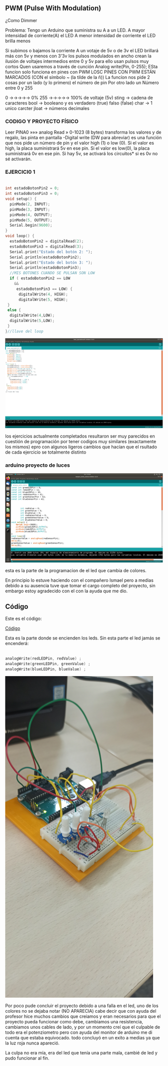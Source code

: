 ## PWM (Pulse With Modulation)

¿Como Dimmer

Problema:
Tengo un Arduino que suministra su A a un LED.
A mayor intensidad de corriente(A) el LED
A menor intensidad de corriente el LED brilla menos



Si subimos o bajamos la corriente 
A  un votaje de 5v o de 3v
el LED brillará más con 5v y menos con 3'3v
los pulsos modulados en ancho crean la ilusión de voltajes intermedios entre 0 y 5v
para ello usan pulsos muy cortos
Quen usaremos a través de cunción
Analog write(Pin, 0-255);
ESta funcíon solo funciona en pines con PWM
LOSC PINES CON PWM ESTÁN MARCADOS (CON el símbolo ~ (la tilde de la ñ))
La funcíon nos pide 2 cosas
por un lado (y lo primero) el número de pin 
Por otro lado un Número entre 0 y 255

0 →→→→→ 0%
255 →→→→→ 100% de voltaje (5v)
sting → cadena de caracteres
bool → booleano y es verdadero (true) falso (false)
char → 1 unico carcter
jloat → números decimales

### CODIGO Y PROYECTO FÍSICO

Leer PINA0
            »»» analog Read » 0-1023 (8 bytes)
transforma los valores
                       y 
                         de regalo, las pinta en pantalla
-Digital write (DW para abreviar) es una función que nos pide un número de pin y el valor high (1) o low (0).
Si el valor es high, la placa suministrará 5v en ese pin.
Si el valor es low(0), la placa suministrará 0v en ese pin.
Si hay 5v, se activará los circuitos* si es 0v no sé activarán.

### EJERCICI0 1
```c++

int estadoBotonPin2 = 0;
int estadoBotonPin3 = 0;
void setup() {
  pinMode(2, INPUT);
  pinMode(3, INPUT);
  pinMode(4, OUTPUT);
  pinMode(5, OUTPUT);
  Serial.begin(9600);
}
void loop() {
  estadoBotonPin2 = digitalRead(2);
  estadoBotonPin3 = digitalRead(3);
  Serial.print("Estado del botón 2: ");
  Serial.println(estadoBotonPin2);
  Serial.print("Estado del botón 3: ");
  Serial.println(estadoBotonPin3); 
  //MIS BOTONES CUANDO SE PULSAN SON LOW
  if ( estadoBotonPin2 == LOW
    &&
     estadoBotonPin3 == LOW) {
      digitalWrite(4, HIGH);
      digitalWrite(5, HIGH);
 }
 else {
  digitalWrite(4,LOW);
  digitalWrite(5,LOW);
 }
}//llave del loop

```

![](https://github.com/Samael696/arduino/blob/main/Captura%20de%20pantalla%20de%202021-11-03%2013-07-26.png?raw=true)

los ejercicios actualmente completados resultaron ser muy parecidos en cuestión de programación por tener codigos muy similares (exactamente los mismos) epro con algunos ligeros cambios que hacían que el rsultado de cada ejercicio se totalmente distinto

### arduino proyecto de luces

![](https://github.com/Samael696/arduino/blob/main/Captura%20de%20pantalla%20de%202021-11-09%2012-34-21.png?raw=true)

esta es la parte de la programacion de el led que cambia de colores.

En principio lo estuve haciendo con el compañero Ismael pero a medias debido a su ausencia tuve que tomar el cargo completo del proyecto, sin embargo estoy agradecido con el con la ayuda que me dio.


## Código

Este es el código:

[Código](https://github.com/Samael696/arduino/blob/main/lampara_varios_colores.ino)

Esta es la parte donde se encienden los leds. Sin esta parte el led jamás se encenderá:

```C++

analogWrite(redLEDPin, redValue) ;
analogWrite(greenLEDPin, greenValue) ;
analogWrite(blueLEDPin, blueValue) ;

```







![](https://github.com/Samael696/arduino/blob/main/IMG_20211109_135149.jpg?raw=true)


Por poco pude concluir el proyecto debido a una falla en el led, uno de los colores no se dejaba notar (NO APARECIA) cabe decir que con ayuda del profesor hice muchos cambios que creiamos y eran necesarios para que el proyecto pueda funcionar como debe, cambiamos una resistencia, cambiamos unos cables de lado, y por un momento creí que el culpable de todo era el potenziometro pero con ayuda del monitor de arduino me di cuenta que estaba equivocado.
todo concluyó en un exito a medias ya que la luz roja nunca apareció.

La culpa no era mía, era del led que tenía una parte mala, cambié de led y pudo funcionar al fin. 






















